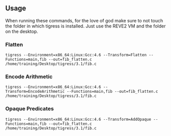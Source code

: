 ## Usage

When running these commands, for the love of god make sure to not touch the folder in which tigress is installed.
Just use the REVE2 VM and the folder on the desktop.


### Flatten
`tigress --Environment=x86_64:Linux:Gcc:4.6 --Transform=Flatten --Functions=main,fib --out=fib_flatten.c /home/training/Desktop/tigress/3.1/fib.c`



### Encode Arithmetic
`tigress --Environment=x86_64:Linux:Gcc:4.6 --Transform=EncodeArithmetic --Functions=main,fib --out=fib_flatten.c /home/training/Desktop/tigress/3.1/fib.c`



### Opaque Predicates
`tigress --Environment=x86_64:Linux:Gcc:4.6 --Transform=AddOpaque --Functions=main,fib --out=fib_flatten.c /home/training/Desktop/tigress/3.1/fib.c`



